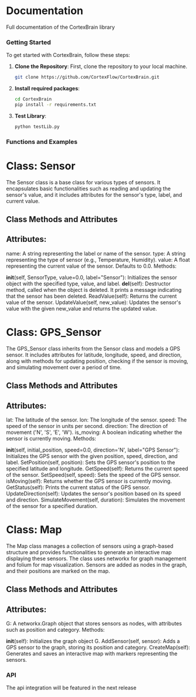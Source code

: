 # Documentation
Full documentation of the CortexBrain library
### Getting Started

To get started with CortexBrain, follow these steps:

1. **Clone the Repository**: First, clone the repository to your local machine.

   ```bash
   git clone https://github.com/CortexFlow/CortexBrain.git
    ```

2. **Install required packages**:

   ```bash
   cd CortexBrain
   pip install -r requirements.txt

3. **Test Library**:

   ```bash
   python testLib.py

### Functions and Examples
# Class: Sensor
The Sensor class is a base class for various types of sensors. It encapsulates basic functionalities such as reading and updating the sensor's value, and it includes attributes for the sensor's type, label, and current value.

## Class Methods and Attributes
## Attributes:

name: A string representing the label or name of the sensor.
type: A string representing the type of sensor (e.g., Temperature, Humidity).
value: A float representing the current value of the sensor. Defaults to 0.0.
Methods:

__init__(self, SensorType, value=0.0, label="Sensor"): Initializes the sensor object with the specified type, value, and label.
__del__(self): Destructor method, called when the object is deleted. It prints a message indicating that the sensor has been deleted.
ReadValue(self): Returns the current value of the sensor.
UpdateValue(self, new_value): Updates the sensor's value with the given new_value and returns the updated value.

# Class: GPS_Sensor
The GPS_Sensor class inherits from the Sensor class and models a GPS sensor. It includes attributes for latitude, longitude, speed, and direction, along with methods for updating position, checking if the sensor is moving, and simulating movement over a period of time.

## Class Methods and Attributes
## Attributes:

lat: The latitude of the sensor.
lon: The longitude of the sensor.
speed: The speed of the sensor in units per second.
direction: The direction of movement ('N', 'S', 'E', 'W').
is_moving: A boolean indicating whether the sensor is currently moving.
Methods:

__init__(self, initial_position, speed=0.0, direction='N', label="GPS Sensor"): Initializes the GPS sensor with the given position, speed, direction, and label.
SetPosition(self, position): Sets the GPS sensor's position to the specified latitude and longitude.
GetSpeed(self): Returns the current speed of the sensor.
SetSpeed(self, speed): Sets the speed of the GPS sensor.
isMoving(self): Returns whether the GPS sensor is currently moving.
GetStatus(self): Prints the current status of the GPS sensor.
UpdateDirection(self): Updates the sensor's position based on its speed and direction.
SimulateMovement(self, duration): Simulates the movement of the sensor for a specified duration.

# Class: Map
The Map class manages a collection of sensors using a graph-based structure and provides functionalities to generate an interactive map displaying these sensors. The class uses networkx for graph management and folium for map visualization. Sensors are added as nodes in the graph, and their positions are marked on the map.

## Class Methods and Attributes
## Attributes:

G: A networkx.Graph object that stores sensors as nodes, with attributes such as position and category.
Methods:

__init__(self): Initializes the graph object G.
AddSensor(self, sensor): Adds a GPS sensor to the graph, storing its position and category.
CreateMap(self): Generates and saves an interactive map with markers representing the sensors.



### API
The api integration will be featured in the next release